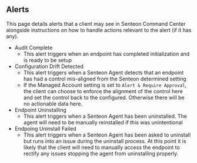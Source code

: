 ## Alerts
This page details alerts that a client may see in Senteon Command Center alongside instructions on how to handle actions relevant to the alert (if it has any).

* Audit Complete
  * This alert triggers when an endpoint has completed initialization and is ready to be setup
* Configuration Drift Detected
  * This alert triggers when a Senteon Agent detects that an endpoint has had a control mis-aligned from the Senteon determined setting
  * If the Managed Account setting is set to `Alert & Require Approval`, the client can choose to enforce the alignment of the control here and set the control back to the configured. Otherwise there will be no actionable data here.
* Endpoint Uninstalling
  * This alert triggers when a Senteon Agent has been uninstalled. The agent will need to be manually reinstalled if this was unintentional 
* Endpoing Uninstall Failed
  * This alert triggers when a Senteon Agent has been asked to uninstall but runs into an issue during the uninstall process. At this point it is likely that the client will need to manually access the endpoint to rectify any issues stopping the agent from uninstalling properly.  

